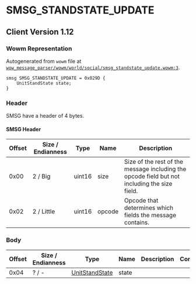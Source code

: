 # SMSG_STANDSTATE_UPDATE

## Client Version 1.12

### Wowm Representation

Autogenerated from `wowm` file at [`wow_message_parser/wowm/world/social/smsg_standstate_update.wowm:3`](https://github.com/gtker/wow_messages/tree/main/wow_message_parser/wowm/world/social/smsg_standstate_update.wowm#L3).
```rust,ignore
smsg SMSG_STANDSTATE_UPDATE = 0x029D {
    UnitStandState state;
}
```
### Header

SMSG have a header of 4 bytes.

#### SMSG Header

| Offset | Size / Endianness | Type   | Name   | Description |
| ------ | ----------------- | ------ | ------ | ----------- |
| 0x00   | 2 / Big           | uint16 | size   | Size of the rest of the message including the opcode field but not including the size field.|
| 0x02   | 2 / Little        | uint16 | opcode | Opcode that determines which fields the message contains.|

### Body

| Offset | Size / Endianness | Type | Name | Description | Comment |
| ------ | ----------------- | ---- | ---- | ----------- | ------- |
| 0x04 | ? / - | [UnitStandState](unitstandstate.md) | state |  |  |

